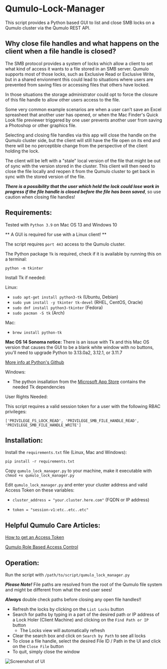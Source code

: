 # Qumulo-Lock-Manager

This script provides a Python based GUI to list and close SMB locks on a Qumulo cluster via the Qumulo REST API.  

## Why close file handles and what happens on the client when a file handle is closed?

The SMB protocol provides a system of locks which allow a client to set what kind of access it wants to a file stored in an SMB server.  Qumulo
supports most of those locks, such as Exclusive Read or Exclusive Write, but in a shared envionment this could lead to situations where users are
prevented from saving files or accessing files that others have locked.

In those situations the storage administrator could opt to force the closure of this file handle to allow other users access to the file.

Some very common example scenarios are when a user can't save an Excel spreasheet that another user has opened, or when the Mac Finder's Quick Look file previewer
triggered by one user prevents another user from saving a Photoshop or other graphics file.

Selecting and closing file handles via this app will close the handle on the Qumulo cluster side, but the client will still have the file open on its end and there will be no
perceptible change from the perspective of the client holding the lock.  

The client will be left with a "stale" local version of the file that might be out of sync with the version stored in the cluster.  This client will then need to close the file 
locally and reopen it from the Qumulo cluster to get back in sync with the stored version of the file.  

**_There is a possibility that the user which held the lock could lose work in progress if the file handle is closed before the file has been saved_**, so use caution when closing file handles!


## Requirements:

Tested with `Python 3.9` on Mac OS 13 and Windows 10

** A GUI is required for use with a Linux client! **

The script requires `port 443` access to the Qumulo cluster.

The Python package `Tk` is required, check if it is available by running this on a terminal:

`python -m tkinter`

Install Tk if needed:

Linux:

- `sudo apt-get install python3-tk`  (Ubuntu, Debian)
- `sudo yum install -y tkinter tk-devel`  (RHEL, CentOS, Oracle)
- `sudo dnf install python3-tkinter` (Fedora)
- `sudo pacman -S tk`  (Arch)

Mac:

- `brew install python-tk`

**Mac OS 14 Sonoma notice:** There is an issue with Tk and this Mac OS version that causes the GUI to be a blank white window with no buttons, you'll
need to upgrade Python to 3.13.0a2, 3.12.1, or 3.11.7

[More info at Python's Github](https://github.com/python/cpython/issues/110950)

Windows:

- The python insallation from the [Microsoft App Store](https://apps.microsoft.com/detail/9PJPW5LDXLZ5?hl=en-US&gl=US) contains the needed Tk dependencies


User Rights Needed:

This script requires a valid session token for a user with the following RBAC privileges:

`['PRIVILEGE_FS_LOCK_READ', 'PRIVILEGE_SMB_FILE_HANDLE_READ', 'PRIVILEGE_SMB_FILE_HANDLE_WRITE']`


## Installation:

Install the `requirements.txt` file (Linux, Mac and Windows):

  `pip install -r requirements.txt`

Copy `qumulo_lock_manager.py` to your machine, make it executable with `chmod +x qumulo_lock_manager.py`


Edit `qumulo_lock_manager.py` and enter your cluster address and valid Access Token on these variables:

- `cluster_address = "your.cluster.here.com"`  (FQDN or IP address)

- `token = "session-v1:etc..etc..etc"`

## Helpful Qumulo Care Articles:

[How to get an Access Token](https://care.qumulo.com/hc/en-us/articles/360004600994-Authenticating-with-Qumulo-s-REST-API#acquiring-a-bearer-token-by-using-the-web-ui-0-3) 

[Qumulo Role Based Access Control](https://care.qumulo.com/hc/en-us/articles/360036591633-Role-Based-Access-Control-RBAC-with-Qumulo-Core#managing-roles-by-using-the-web-ui-0-7)


## Operation:

Run the script with `/path/to/script/qumulo_lock_manager.py`

**_Please Note!_** File paths are resolved from the root of the Qumulo file system and might be different from what the end user sees!

**_Always_** double check paths before closing any open file handles!!

- Refresh the locks by clicking on the `List Locks` button
- Search for paths by typing in a part of the desired path or IP address of a Lock Holer (Client Machine) and clicking on the `Find Path or IP` button
  * The Locks view will automatically refresh   
- Clear the search box and click on `Search by Path` to see all locks
- To close a file handle, select the desired File ID / Path in the UI and click on the `Close File` button
- To quit, simply close the window  

![Screenshot of UI](https://github.com/Joe-Costa/Qumulo-Lock-Manager/assets/76791218/2fa5cf42-2351-4227-afe2-e08d06d04188)





